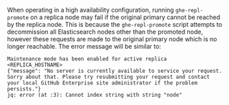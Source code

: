 When operating in a high availability configuration, running `ghe-repl-promote` on a replica node may fail if the original primary cannot be reached by the replica node. This is because the `ghe-repl-promote` script attempts to decommission all Elasticsearch nodes other than the promoted node, however these requests are made to the original primary node which is no longer reachable.
 The error message will be similar to:

```shell
Maintenance mode has been enabled for active replica <REPLICA_HOSTNAME>
{"message": "No server is currently available to service your request. Sorry about that. Please try resubmitting your request and contact your local GitHub Enterprise site administrator if the problem persists."}
jq: error (at :3): Cannot index string with string "node"
```
